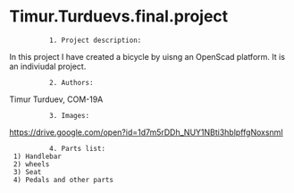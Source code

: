 # Timur.Turduevs.final.project

              1. Project description:
  In this project I have created a bicycle by uisng an OpenScad platform. It is an indiviudal project.
  
              2. Authors:
  Timur Turduev, COM-19A
  
              3. Images:
  https://drive.google.com/open?id=1d7m5rDDh_NUY1NBti3hblpffgNoxsnmI
  
              4. Parts list:
     1) Handlebar
     2) wheels
     3) Seat
     4) Pedals and other parts
